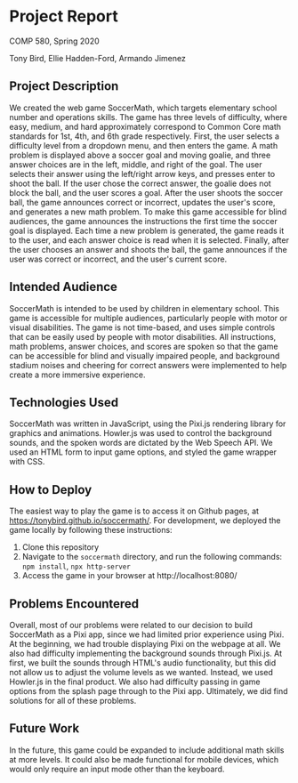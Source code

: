 # Project Report
COMP 580, Spring 2020

Tony Bird, Ellie Hadden-Ford, Armando Jimenez

## Project Description
We created the web game SoccerMath, which targets elementary school number and operations skills. The game has three levels of difficulty, where easy, medium, and hard approximately correspond to Common Core math standards for 1st, 4th, and 6th grade respectively. 
First, the user selects a difficulty level from a dropdown menu, and then enters the game. A math problem is displayed above a soccer goal and moving goalie, and three answer choices are in the left, middle, and right of the goal. The user selects their answer using the left/right arrow keys, and presses enter to shoot the ball. If the user chose the correct answer, the goalie does not block the ball, and the user scores a goal. After the user shoots the soccer ball, the game announces correct or incorrect, updates the user's score, and generates a new math problem.
To make this game accessible for blind audiences, the game announces the instructions the first time the soccer goal is displayed. Each time a new problem is generated, the game reads it to the user, and each answer choice is read when it is selected. Finally, after the user chooses an answer and shoots the ball, the game announces if the user was correct or incorrect, and the user's current score.
## Intended Audience
SoccerMath is intended to be used by children in elementary school. This game is accessible for multiple audiences, particularly people with motor or visual disabilities. The game is not time-based, and uses simple controls that can be easily used by people with motor disabilities. All instructions, math problems, answer choices, and scores are spoken so that the game can be accessible for blind and visually impaired people, and background stadium noises and cheering for correct answers were implemented to help create a more immersive experience. 
## Technologies Used
SoccerMath was written in JavaScript, using the Pixi.js rendering library for graphics and animations. Howler.js was used to control the background sounds, and the spoken words are dictated by the Web Speech API. We used an HTML form to input game  options, and styled the game wrapper with CSS. 
## How to Deploy
The easiest way to play the game is to access it on Github pages, at https://tonybird.github.io/soccermath/. For development, we deployed the game locally by following these instructions:
1. Clone this repository
2. Navigate to the `soccermath` directory, and run the following commands: `npm install`, `npx http-server`
3. Access the game in your browser at http://localhost:8080/
## Problems Encountered
Overall, most of our problems were related to our decision to build SoccerMath as a Pixi app, since we had limited prior experience using Pixi. At the beginning, we had trouble displaying Pixi on the webpage at all. We also had difficulty implementing the background sounds through Pixi.js. At first, we built the sounds through HTML's audio functionality, but this did not allow us to adjust the volume levels as we wanted. Instead, we used Howler.js in the final product. We also had difficulty passing in game options from the splash page through to the Pixi app. Ultimately, we did find solutions for all of these problems. 
## Future Work
In the future, this game could be expanded to include additional math skills at more levels. It could also be made functional for mobile devices, which would only require an input mode other than the keyboard. 
